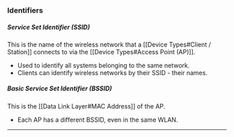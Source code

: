### Identifiers

##### Service Set Identifier (SSID)

This is the name of the wireless network that a [[Device Types#Client / Station]] connects to via the [[Device Types#Access Point (AP)]].
- Used to identify all systems belonging to the same network.
- Clients can identify wireless networks by their SSID - their names.

##### Basic Service Set Identifier (BSSID)

This is the [[Data Link Layer#MAC Address]] of the AP.
- Each AP has a different BSSID, even in the same WLAN.

---

